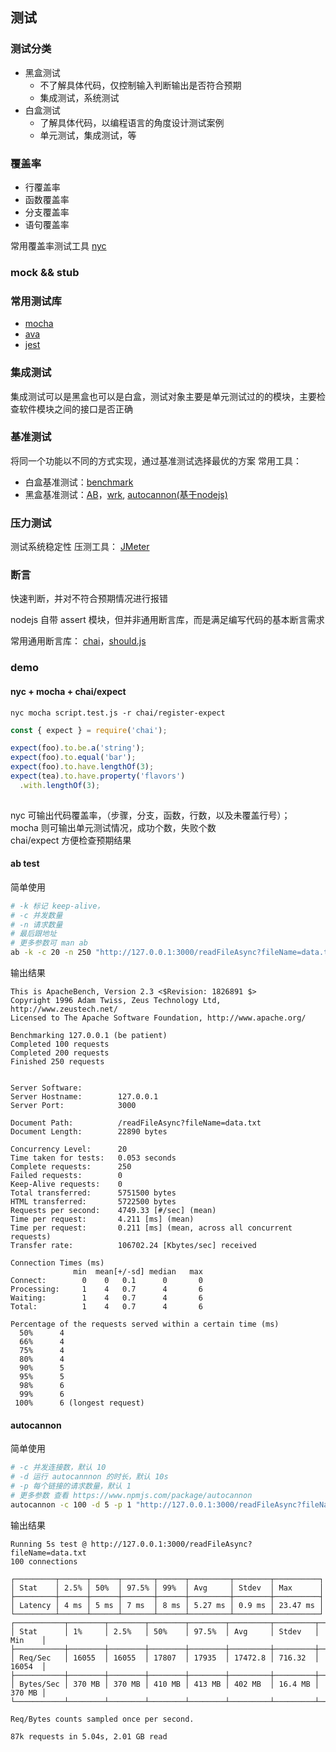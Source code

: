 ## 测试

### 测试分类
* 黑盒测试
	* 不了解具体代码，仅控制输入判断输出是否符合预期
	* 集成测试，系统测试
* 白盒测试
	* 了解具体代码，以编程语言的角度设计测试案例
	* 单元测试，集成测试，等

### 覆盖率
* 行覆盖率
* 函数覆盖率
* 分支覆盖率
* 语句覆盖率

常用覆盖率测试工具 [nyc](https://www.npmjs.com/package/nyc)

### mock && stub
<!-- * mock 用于数据模拟，stub 用于替换部分操作(如：连接数据库) -->


### 常用测试库
* [mocha](https://www.npmjs.com/package/mocha)
* [ava](https://www.npmjs.com/package/ava)
* [jest](https://www.npmjs.com/package/jest)



### 集成测试
集成测试可以是黑盒也可以是白盒，测试对象主要是单元测试过的的模块，主要检查软件模块之间的接口是否正确

### 基准测试
将同一个功能以不同的方式实现，通过基准测试选择最优的方案
常用工具： 

* 白盒基准测试：[benchmark](https://www.npmjs.com/package/benchmark)
* 黑盒基准测试：[AB](https://httpd.apache.org/docs/2.4/programs/ab.html)，[wrk](https://github.com/wg/wrk), [autocannon(基于nodejs)](https://www.npmjs.com/package/autocannon)

### 压力测试
测试系统稳定性
压测工具： [JMeter](http://jmeter.apache.org/)


### 断言
快速判断，并对不符合预期情况进行报错

nodejs 自带 assert 模块，但并非通用断言库，而是满足编写代码的基本断言需求

常用通用断言库： [chai](https://www.npmjs.com/package/chai)，[should.js](https://www.npmjs.com/package/should)


### demo

#### nyc + mocha + chai/expect  
`nyc mocha script.test.js -r chai/register-expect`

```js
const { expect } = require('chai');

expect(foo).to.be.a('string');
expect(foo).to.equal('bar');
expect(foo).to.have.lengthOf(3);
expect(tea).to.have.property('flavors')
  .with.lengthOf(3);
                
```
nyc 可输出代码覆盖率，（步骤，分支，函数，行数，以及未覆盖行号）；  
mocha 则可输出单元测试情况，成功个数，失败个数  
chai/expect 方便检查预期结果  

#### ab test

简单使用

```bash
# -k 标记 keep-alive，
# -c 并发数量
# -n 请求数量
# 最后跟地址
# 更多参数可 man ab
ab -k -c 20 -n 250 "http://127.0.0.1:3000/readFileAsync?fileName=data.txt"
```

输出结果

```
This is ApacheBench, Version 2.3 <$Revision: 1826891 $>
Copyright 1996 Adam Twiss, Zeus Technology Ltd, http://www.zeustech.net/
Licensed to The Apache Software Foundation, http://www.apache.org/

Benchmarking 127.0.0.1 (be patient)
Completed 100 requests
Completed 200 requests
Finished 250 requests


Server Software:        
Server Hostname:        127.0.0.1
Server Port:            3000

Document Path:          /readFileAsync?fileName=data.txt
Document Length:        22890 bytes

Concurrency Level:      20
Time taken for tests:   0.053 seconds
Complete requests:      250
Failed requests:        0
Keep-Alive requests:    0
Total transferred:      5751500 bytes
HTML transferred:       5722500 bytes
Requests per second:    4749.33 [#/sec] (mean)
Time per request:       4.211 [ms] (mean)
Time per request:       0.211 [ms] (mean, across all concurrent requests)
Transfer rate:          106702.24 [Kbytes/sec] received

Connection Times (ms)
              min  mean[+/-sd] median   max
Connect:        0    0   0.1      0       0
Processing:     1    4   0.7      4       6
Waiting:        1    4   0.7      4       6
Total:          1    4   0.7      4       6

Percentage of the requests served within a certain time (ms)
  50%      4
  66%      4
  75%      4
  80%      4
  90%      5
  95%      5
  98%      6
  99%      6
 100%      6 (longest request)
```

#### autocannon
简单使用

```bash
# -c 并发连接数，默认 10
# -d 运行 autocannnon 的时长，默认 10s
# -p 每个链接的请求数量，默认 1
# 更多参数 查看 https://www.npmjs.com/package/autocannon
autocannon -c 100 -d 5 -p 1 "http://127.0.0.1:3000/readFileAsync?fileName=data.txt"
```

输出结果

```
Running 5s test @ http://127.0.0.1:3000/readFileAsync?fileName=data.txt
100 connections

┌─────────┬──────┬──────┬───────┬──────┬─────────┬────────┬──────────┐
│ Stat    │ 2.5% │ 50%  │ 97.5% │ 99%  │ Avg     │ Stdev  │ Max      │
├─────────┼──────┼──────┼───────┼──────┼─────────┼────────┼──────────┤
│ Latency │ 4 ms │ 5 ms │ 7 ms  │ 8 ms │ 5.27 ms │ 0.9 ms │ 23.47 ms │
└─────────┴──────┴──────┴───────┴──────┴─────────┴────────┴──────────┘
┌───────────┬────────┬────────┬────────┬────────┬─────────┬─────────┬────────┐
│ Stat      │ 1%     │ 2.5%   │ 50%    │ 97.5%  │ Avg     │ Stdev   │ Min    │
├───────────┼────────┼────────┼────────┼────────┼─────────┼─────────┼────────┤
│ Req/Sec   │ 16055  │ 16055  │ 17807  │ 17935  │ 17472.8 │ 716.32  │ 16054  │
├───────────┼────────┼────────┼────────┼────────┼─────────┼─────────┼────────┤
│ Bytes/Sec │ 370 MB │ 370 MB │ 410 MB │ 413 MB │ 402 MB  │ 16.4 MB │ 370 MB │
└───────────┴────────┴────────┴────────┴────────┴─────────┴─────────┴────────┘

Req/Bytes counts sampled once per second.

87k requests in 5.04s, 2.01 GB read
```



















